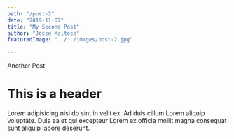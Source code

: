 ```yaml
---
path: "/post-2"
date: "2019-11-07"
title: "My Second Post"
author: "Jesse Maltese"
featuredImage: "../../images/post-2.jpg"

---
```

Another Post

# This is a header
Lorem adipisicing nisi do sint in velit ex. Ad duis cillum Lorem aliquip voluptate. Duis ea et qui excepteur Lorem ex officia mollit magna consequat sunt aliquip labore deserunt.
